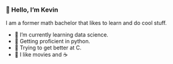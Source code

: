 ### 👋 Hello, I’m Kevin
I am a former math bachelor that likes to learn and do cool stuff.

- 🌱 I’m currently learning data science.
- 🐍 Getting proficient in python.
- 👀 Trying to get better at C.
- :movie_camera: I like movies and :coffee:


<!---
NiveskZ/NiveskZ is a ✨ special ✨ repository because its `README.md` (this file) appears on your GitHub profile.
You can click the Preview link to take a look at your changes.
--->
